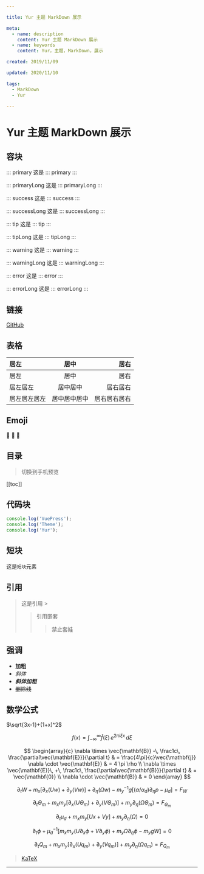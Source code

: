 ```yaml
---

title: Yur 主题 MarkDown 展示

meta:
  - name: description
    content: Yur 主题 MarkDown 展示
  - name: keywords
    content: Yur，主题，MarkDown，展示

created: 2019/11/09

updated: 2020/11/10

tags:
  - MarkDown
  - Yur

---
```


# Yur 主题 MarkDown 展示

## 容块

::: primary
这是 ::: primary
:::

::: primaryLong
这是 ::: primaryLong
:::

::: success
这是 ::: success
:::

::: successLong
这是 ::: successLong
:::

::: tip
这是 ::: tip
:::

::: tipLong
这是 ::: tipLong
:::

::: warning
这是 ::: warning
:::

::: warningLong
这是 ::: warningLong
:::

::: error
这是 ::: error
:::

::: errorLong
这是 ::: errorLong
:::

## 链接

[GitHub](https://github.com/yuquanF)

## 表格

| 居左 | 居中 | 居右 |
| :- | :-: | -: |
| 居左 | 居中 | 居右 |
| 居左居左 | 居中居中 | 居右居右 |
| 居左居左居左 | 居中居中居中 | 居右居右居右 |

## Emoji

:tada: :100: :apple:

## 目录

> 切换到手机预览

[[toc]]

## 代码块

```js {1,3}
console.log('VuePress');
console.log('Theme');
console.log('Yur');
```

## 短块

这是`短块`元素

## 引用

> 这是引用 >
>> 引用嵌套
>>> 禁止套娃

## 强调

- **加粗**
- *斜体*
- ***斜体加粗***
- ~~删除线~~

## 数学公式

$\sqrt{3x-1}+(1+x)^2$

$$ f(x) = \int _{-\infty}^\infty \hat f(\xi)\, e^{2 \pi i \xi x} \, d\xi$$

$$
\begin{array}{c}
\nabla \times \vec{\mathbf{B}} -\, \frac1c\, \frac{\partial\vec{\mathbf{E}}}{\partial t} &
= \frac{4\pi}{c}\vec{\mathbf{j}}    \nabla \cdot \vec{\mathbf{E}} & = 4 \pi \rho \\
\nabla \times \vec{\mathbf{E}}\, +\, \frac1c\, \frac{\partial\vec{\mathbf{B}}}{\partial t} & = \vec{\mathbf{0}} \\
\nabla \cdot \vec{\mathbf{B}} & = 0
\end{array}
$$

$$
\partial_t W + m_x[\partial_x(Uw) + \partial_y(Vw)] + \partial_\eta(\Omega w) - m^{-1}_y g [(\alpha / \alpha_d)\partial_\eta p - \mu_d] = F_W
\tag{2.20}
$$

$$ \partial_t \Theta_m + m_x m_y[\partial_x(U\Theta_m) + \partial_y(V\Theta_m)] + m_y\partial_\eta(\Omega\Theta_m) = F_{\Theta_m} \tag{2.21} $$

$$ \partial_t\mu_d + m_x m_y[Ux + Vy] + m_y\partial_\eta(\Omega) = 0 \tag{2.22} $$

$$ \partial_t\phi + \mu^{-1}_d [m_x m_y(U\partial_x\phi + V \partial_y\phi) + m_y\Omega\partial_\eta\phi-m_ygW] = 0 \tag{2.23} $$

$$ \partial_t Q_m + m_x m_y[\partial_x(Uq_m) + \partial_y(Vq_m)] + m_y\partial_\eta(\Omega q_m) = F_{Q_m} \tag{2.24} $$

> [KaTeX](https://github.com/KaTeX/KaTeX)

---
